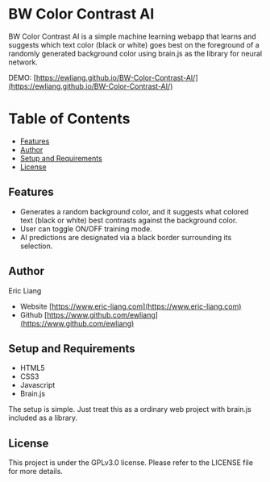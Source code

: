 # BW Color Contrast AI
BW Color Contrast AI is a simple machine learning webapp that learns and suggests which text color (black or white) goes best on the foreground of a randomly generated background color using brain.js as the library for neural network.

DEMO: [https://ewliang.github.io/BW-Color-Contrast-AI/](https://ewliang.github.io/BW-Color-Contrast-AI/)

# Table of Contents
- [Features](#features)
- [Author](#author)
- [Setup and Requirements](#setup-and-requirements)
- [License](#license)

## Features
- Generates a random background color, and it suggests what colored text (black or white) best contrasts against the background color.
- User can toggle ON/OFF training mode.
- AI predictions are designated via a black border surrounding its selection.

## Author
Eric Liang
- Website [https://www.eric-liang.com](https://www.eric-liang.com)
- Github [https://www.github.com/ewliang](https://www.github.com/ewliang)

## Setup and Requirements

- HTML5
- CSS3
- Javascript
- Brain.js

The setup is simple. Just treat this as a ordinary web project with brain.js included as a library.

## License
This project is under the GPLv3.0 license. Please refer to the LICENSE file for more details.
